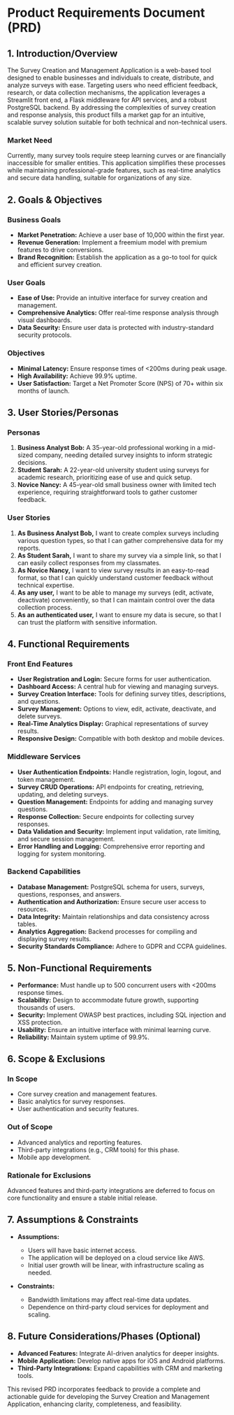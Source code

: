 # Product Requirements Document (PRD)

## 1. Introduction/Overview
The Survey Creation and Management Application is a web-based tool designed to enable businesses and individuals to create, distribute, and analyze surveys with ease. Targeting users who need efficient feedback, research, or data collection mechanisms, the application leverages a Streamlit front end, a Flask middleware for API services, and a robust PostgreSQL backend. By addressing the complexities of survey creation and response analysis, this product fills a market gap for an intuitive, scalable survey solution suitable for both technical and non-technical users.

### Market Need
Currently, many survey tools require steep learning curves or are financially inaccessible for smaller entities. This application simplifies these processes while maintaining professional-grade features, such as real-time analytics and secure data handling, suitable for organizations of any size.

## 2. Goals & Objectives
### Business Goals
- **Market Penetration:** Achieve a user base of 10,000 within the first year.
- **Revenue Generation:** Implement a freemium model with premium features to drive conversions.
- **Brand Recognition:** Establish the application as a go-to tool for quick and efficient survey creation.

### User Goals
- **Ease of Use:** Provide an intuitive interface for survey creation and management.
- **Comprehensive Analytics:** Offer real-time response analysis through visual dashboards.
- **Data Security:** Ensure user data is protected with industry-standard security protocols.

### Objectives
- **Minimal Latency:** Ensure response times of <200ms during peak usage.
- **High Availability:** Achieve 99.9% uptime.
- **User Satisfaction:** Target a Net Promoter Score (NPS) of 70+ within six months of launch.

## 3. User Stories/Personas
### Personas
1. **Business Analyst Bob:** A 35-year-old professional working in a mid-sized company, needing detailed survey insights to inform strategic decisions.
2. **Student Sarah:** A 22-year-old university student using surveys for academic research, prioritizing ease of use and quick setup.
3. **Novice Nancy:** A 45-year-old small business owner with limited tech experience, requiring straightforward tools to gather customer feedback.

### User Stories
1. **As Business Analyst Bob,** I want to create complex surveys including various question types, so that I can gather comprehensive data for my reports.
2. **As Student Sarah,** I want to share my survey via a simple link, so that I can easily collect responses from my classmates.
3. **As Novice Nancy,** I want to view survey results in an easy-to-read format, so that I can quickly understand customer feedback without technical expertise.
4. **As any user,** I want to be able to manage my surveys (edit, activate, deactivate) conveniently, so that I can maintain control over the data collection process.
5. **As an authenticated user,** I want to ensure my data is secure, so that I can trust the platform with sensitive information.

## 4. Functional Requirements
### Front End Features
- **User Registration and Login:** Secure forms for user authentication.
- **Dashboard Access:** A central hub for viewing and managing surveys.
- **Survey Creation Interface:** Tools for defining survey titles, descriptions, and questions.
- **Survey Management:** Options to view, edit, activate, deactivate, and delete surveys.
- **Real-Time Analytics Display:** Graphical representations of survey results.
- **Responsive Design:** Compatible with both desktop and mobile devices.

### Middleware Services
- **User Authentication Endpoints:** Handle registration, login, logout, and token management.
- **Survey CRUD Operations:** API endpoints for creating, retrieving, updating, and deleting surveys.
- **Question Management:** Endpoints for adding and managing survey questions.
- **Response Collection:** Secure endpoints for collecting survey responses.
- **Data Validation and Security:** Implement input validation, rate limiting, and secure session management.
- **Error Handling and Logging:** Comprehensive error reporting and logging for system monitoring.

### Backend Capabilities
- **Database Management:** PostgreSQL schema for users, surveys, questions, responses, and answers.
- **Authentication and Authorization:** Ensure secure user access to resources.
- **Data Integrity:** Maintain relationships and data consistency across tables.
- **Analytics Aggregation:** Backend processes for compiling and displaying survey results.
- **Security Standards Compliance:** Adhere to GDPR and CCPA guidelines.

## 5. Non-Functional Requirements
- **Performance:** Must handle up to 500 concurrent users with <200ms response times.
- **Scalability:** Design to accommodate future growth, supporting thousands of users.
- **Security:** Implement OWASP best practices, including SQL injection and XSS protection.
- **Usability:** Ensure an intuitive interface with minimal learning curve.
- **Reliability:** Maintain system uptime of 99.9%.

## 6. Scope & Exclusions
### In Scope
- Core survey creation and management features.
- Basic analytics for survey responses.
- User authentication and security features.

### Out of Scope
- Advanced analytics and reporting features.
- Third-party integrations (e.g., CRM tools) for this phase.
- Mobile app development.

### Rationale for Exclusions
Advanced features and third-party integrations are deferred to focus on core functionality and ensure a stable initial release.

## 7. Assumptions & Constraints
- **Assumptions:**
  - Users will have basic internet access.
  - The application will be deployed on a cloud service like AWS.
  - Initial user growth will be linear, with infrastructure scaling as needed.

- **Constraints:**
  - Bandwidth limitations may affect real-time data updates.
  - Dependence on third-party cloud services for deployment and scaling.

## 8. Future Considerations/Phases (Optional)
- **Advanced Features:** Integrate AI-driven analytics for deeper insights.
- **Mobile Application:** Develop native apps for iOS and Android platforms.
- **Third-Party Integrations:** Expand capabilities with CRM and marketing tools.

This revised PRD incorporates feedback to provide a complete and actionable guide for developing the Survey Creation and Management Application, enhancing clarity, completeness, and feasibility.
